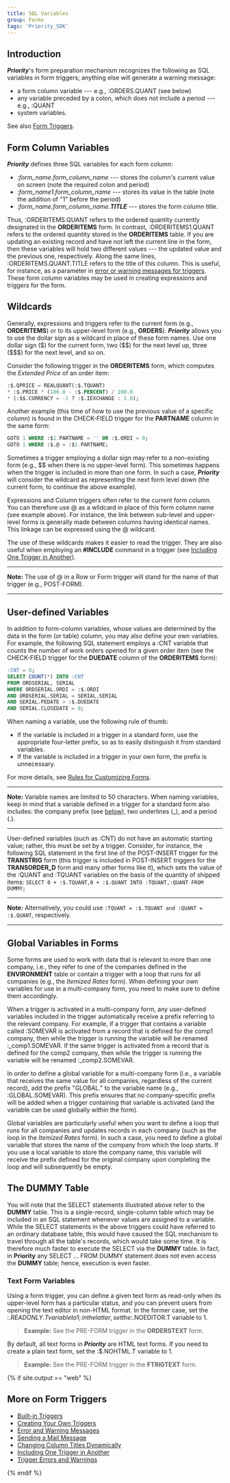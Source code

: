 ```yaml
---
title: SQL Variables
group: Forms
tags: 'Priority_SDK'
---
```


## Introduction

***Priority***'s form preparation mechanism recognizes the following as SQL variables in form triggers; anything else will generate a warning message:

-   a form column variable --- e.g., :ORDERS.QUANT (see below)
-   any variable preceded by a colon, which does not include a
    period --- e.g., :QUANT
-   system variables.

See also [Form Triggers](Form-Triggers ).

## Form Column Variables 

***Priority*** defines three SQL variables for each form column:

-   *:form_name.form_column_name* --- stores the column's current value  on screen (note the required colon and period)
-   *:form_name1.form_column_name* --- stores its value in the table (note the addition of "1" before the period)
-   *:form_name.form_column_name.**TITLE*** --- stores the form column title.

Thus, :ORDERITEMS.QUANT refers to the ordered quantity currently
designated in the **ORDERITEMS** form. In contrast, :ORDERITEMS1.QUANT refers to the ordered quantity stored in the **ORDERITEMS** table. If you are updating an existing record and have not left the current line in the form, then these variables will hold two different values --- the
updated value and the previous one, respectively. Along the same lines,
:ORDERITEMS.QUANT.TITLE refers to the title of this column. This is
useful, for instance, as a parameter in [error or warning messages for
triggers](Errors-and-Warnings ). These form column
variables may be used in creating expressions and triggers for the form.

## Wildcards

Generally, expressions and triggers refer to the current form (e.g., **ORDERITEMS**) or to its upper-level form (e.g., **ORDERS**).
***Priority*** allows you to use the dollar sign as a wildcard in place of these form names. Use one dollar sign (\$) for the current form, two (\$\$) for the next level up, three (\$\$\$) for the next level, and so on.

Consider the following trigger in the **ORDERITEMS** form, which
computes the *Extended Price* of an order item:

```sql
:$.QPRICE = REALQUANT(:$.TQUANT) 
* :$.PRICE * (100.0 - :$.PERCENT) / 100.0
* (:$$.CURRENCY = -1 ? :$.IEXCHANGE : 1.0);
```

Another example (this time of how to use the previous value of a
specific column) is found in the CHECK-FIELD trigger for the
**PARTNAME** column in the same form:

```sql
GOTO 1 WHERE :$1.PARTNAME = '' OR :$.ORDI = 0; 
GOTO 1 WHERE :$.@ = :$1.PARTNAME;
```

Sometimes a trigger employing a dollar sign may refer to a non-existing form (e.g., \$\$ when there is no upper-level form). This sometimes happens when the trigger is included in more than one form. In such a case, ***Priority*** will consider the wildcard as representing the next form level down (the current form, to continue the above example).

Expressions and Column triggers often refer to the current form column. You can therefore use @ as a wildcard in place of this form column name
(see example above). For instance, the link between sub-level and
upper-level forms is generally made between columns having identical
names. This linkage can be expressed using the @ wildcard.

The use of these wildcards makes it easier to read the trigger. They are also useful when employing an **#INCLUDE** command in a trigger (see [Including One Trigger in Another](Include-Triggers)).

-----------------------------------------------------------------

**Note:** The use of @ in a Row or Form trigger will stand for the name of that trigger (e.g., POST-FORM).

-----------------------------------------------------------------

## User-defined Variables 

In addition to form-column variables, whose values are determined by the data in the form (or table) column, you may also define your own
variables. For example, the following SQL statement employs a :CNT variable that counts the number of work orders opened for a given order item (see the CHECK-FIELD trigger for the **DUEDATE** column of the **ORDERITEMS** form):

```sql
:CNT = 0;
SELECT COUNT(*) INTO :CNT
FROM ORDSERIAL, SERIAL
WHERE ORDSERIAL.ORDI = :$.ORDI
AND ORDSERIAL.SERIAL = SERIAL.SERIAL
AND SERIAL.PEDATE > :$.DUEDATE
AND SERIAL.CLOSEDATE = 0;
```

When naming a variable, use the following rule of thumb:

-   If the variable is included in a trigger in a standard form, use the appropriate four-letter prefix, so as to easily distinguish it from standard variables.
-   If the variable is included in a trigger in your own form, the prefix is unnecessary.

For more details, see [Rules for Customizing Forms](Customization-Rules).

-----------------------------------------------------------------

**Note:** Variable names are limited to 50 characters. When naming variables, keep in mind that a variable defined in a trigger for a standard form also includes: the company prefix (see [below](#Global-Variables-in-Forms )), two underlines (\_),
and a period (.).

-----------------------------------------------------------------

User-defined variables (such as :CNT) do not have an automatic starting
value; rather, this must be set by a trigger. Consider, for instance,
the following SQL statement in the first line of the POST-INSERT trigger
for the **TRANSTRIG** form (this trigger is included in POST-INSERT
triggers for the **TRANSORDER_D** form and many other forms like it),
which sets the value of the :QUANT and :TQUANT variables on the basis of
the quantity of shipped items:
`SELECT 0 + :$.TQUANT,0 + :$.QUANT INTO :TQUANT,:QUANT FROM DUMMY;`

------------------------------------------------------------------------

**Note:** Alternatively, you could use
`:TQUANT = :$.TQUANT and :QUANT = :$.QUANT`, respectively.

------------------------------------------------------------------------

## Global Variables in Forms 

Some forms are used to work with data that is relevant to more than one
company, i.e., they refer to one of the companies defined in the
**ENVIRONMENT** table or contain a trigger with a loop that runs for all
companies (e.g., the *Itemized Rates* form). When defining your own
variables for use in a multi-company form, you need to make sure to
define them accordingly.

When a trigger is activated in a multi-company form, any user-defined
variables included in the trigger automatically receive a prefix
referring to the relevant company. For example, if a trigger that
contains a variable called :SOMEVAR is activated from a record that is
defined for the comp1 company, then while the trigger is running the
variable will be renamed :\_comp1.SOMEVAR. If the same trigger is
activated from a record that is defined for the comp2 company, then
while the trigger is running the variable will be renamed
:\_comp2.SOMEVAR.

In order to define a global variable for a multi-company form (i.e., a
variable that receives the same value for all companies, regardless of
the current record), add the prefix "GLOBAL." to the variable name
(e.g., :GLOBAL.SOMEVAR). This prefix ensures that no company-specific
prefix will be added when a trigger containing that variable is
activated (and the variable can be used globally within the form).

Global variables are particularly useful when you want to define a loop
that runs for all companies and updates records in each company (such as
the loop in the *Itemized Rates* form). In such a case, you need to
define a global variable that stores the name of the company from which
the loop starts. If you use a local variable to store the company name,
this variable will receive the prefix defined for the original company
upon completing the loop and will subsequently be empty.

## The DUMMY Table 

You will note that the SELECT statements illustrated above refer to the
**DUMMY** table. This is a single-record, single-column table which may
be included in an SQL statement whenever values are assigned to a
variable. While the SELECT statements in the above triggers could have
referred to an ordinary database table, this would have caused the SQL
mechanism to travel through all the table's records, which would take
some time. It is therefore much faster to execute the SELECT via the
**DUMMY** table. In fact, in **Priority** any SELECT \... FROM
DUMMY statement does not even access the **DUMMY** table; hence,
execution is even faster.

### Text Form Variables 

Using a form trigger, you can define a given text form as read-only when
its upper-level form has a particular status, and you can prevent users
from opening the text editor in non-HTML format. In the former case, set
the :$.READONLY.T variable to 1; in the latter, set the :$.NOEDITOR.T
variable to 1.

> **Example:** See the PRE-FORM trigger in the **ORDERSTEXT** form.

By default, all text forms in ***Priority*** are HTML text forms. If you
need to create a plain text form, set the :$.NOHTML.T variable to 1.

> **Example:** See the PRE-FORM trigger in the **FTRIGTEXT** form.

{% if site.output == "web" %}
## More on Form Triggers 

-   [Built-in Triggers](Built-in-Triggers )
-   [Creating Your Own Triggers](Creating-your-Triggers )
-   [Error and Warning Messages](Errors-and-Warnings )
-   [Sending a Mail Message](Send-Mail )
-   [Changing Column Titles Dynamically](Dynamic-Column-Titles )
-   [Including One Trigger in Another](Include-Triggers )
-   [Trigger Errors and Warnings](Trigger-Errors )

{% endif %}
